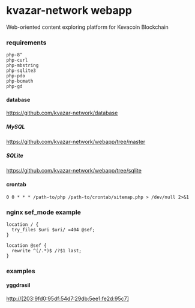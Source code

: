 # kvazar-network webapp
Web-oriented content exploring platform for Kevacoin Blockchain

### requirements
```
php-8^
php-curl
php-mbstring
php-sqlite3
php-pdo
php-bcmath
php-gd
```
#### database

https://github.com/kvazar-network/database

##### MySQL

https://github.com/kvazar-network/webapp/tree/master

##### SQLite

https://github.com/kvazar-network/webapp/tree/sqlite

#### crontab

```
0 0 * * * /path-to/php /path-to/crontab/sitemap.php > /dev/null 2>&1
```

### nginx sef_mode example

```
location / {
  try_files $uri $uri/ =404 @sef;
}

location @sef {
  rewrite ^(/.*)$ /?$1 last;
}
```

### examples

#### yggdrasil
[http://[203:9fd0:95df:54d7:29db:5ee1:fe2d:95c7]](http://[203:9fd0:95df:54d7:29db:5ee1:fe2d:95c7])